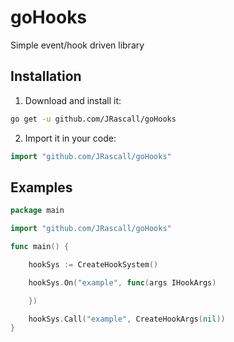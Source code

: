 # goHooks
Simple event/hook driven library 

## Installation

1. Download and install it:

```sh
go get -u github.com/JRascall/goHooks
```

2. Import it in your code:

```go
import "github.com/JRascall/goHooks"
```

## Examples

```go
package main

import "github.com/JRascall/goHooks"

func main() {

    hookSys := CreateHookSystem()

    hookSys.On("example", func(args IHookArgs) 

    })

    hookSys.Call("example", CreateHookArgs(nil))
}
```
